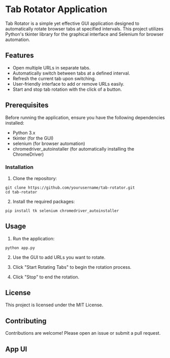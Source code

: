 # Tab Rotator Application

Tab Rotator is a simple yet effective GUI application designed to automatically rotate browser tabs at specified intervals. This project utilizes Python's tkinter library for the graphical interface and Selenium for browser automation.

## Features
- Open multiple URLs in separate tabs.
- Automatically switch between tabs at a defined interval.
- Refresh the current tab upon switching.
- User-friendly interface to add or remove URLs easily.
- Start and stop tab rotation with the click of a button.

## Prerequisites

Before running the application, ensure you have the following dependencies installed:
- Python 3.x
- tkinter (for the GUI)
- selenium (for browser automation)
- chromedriver_autoinstaller (for automatically installing the ChromeDriver)

### Installation
1. Clone the repository:

```
git clone https://github.com/yourusername/tab-rotator.git
cd tab-rotator
```

2. Install the required packages:

```
pip install tk selenium chromedriver_autoinstaller
```

## Usage
1. Run the application:

```
python app.py
```

2. Use the GUI to add URLs you want to rotate.

3. Click "Start Rotating Tabs" to begin the rotation process.

4. Click "Stop" to end the rotation.

## License
This project is licensed under the MIT License.

## Contributing
Contributions are welcome! Please open an issue or submit a pull request.

## App UI


